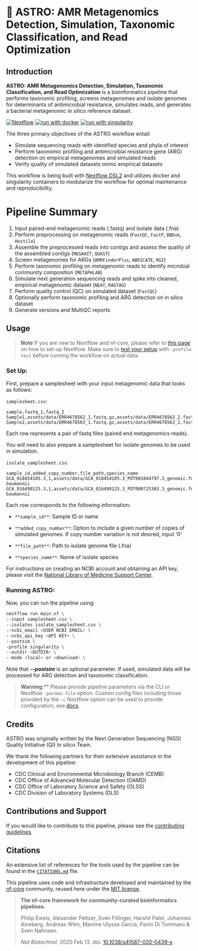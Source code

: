 # :rocket: ASTRO: AMR Metagenomics Detection, Simulation, Taxonomic Classification, and Read Optimization

## Introduction

**ASTRO: AMR Metagenomics Detection, Simulation, Taxonomic Classification, and Read Optimization** is a bioinformatics pipeline that performs taxonomic profiling, screens metagenomes and isolate genomes for determinants of antimicrobial resistance, simulates reads, and generates a bacterial metagenomic in silico reference dataset.

[![Nextflow](https://img.shields.io/badge/nextflow%20DSL2-%E2%89%A522.10.6-23aa62.svg?labelColor=000000)](https://www.nextflow.io/)
[![run with docker](https://img.shields.io/badge/run%20with-docker-0db7ed?labelColor=000000&logo=docker)](https://www.docker.com/)
[![run with singularity](https://img.shields.io/badge/run%20with-singularity-1d355c.svg?labelColor=000000)](https://sylabs.io/docs/)

The three primary objectives of the ASTRO workflow entail:

* Simulate sequencing reads with identified species and phyla of interest
* Perform taxonomic profiling and antimicrobial resistance gene (ARG) detection on empirical metagenomes and simulated reads
* Verify quality of simulated datasets mimic empirical datasets

<!-- TODO nf-core: Include a figure that guides the user through the major workflow steps. Many nf-core
     workflows use the "tube map" design for that. See https://nf-co.re/docs/contributing/design_guidelines#examples for examples.   -->
<!-- TODO nf-core: Fill in short bullet-pointed list of the default steps in the pipeline -->

This workflow is being built with [Nextflow DSL2](https://www.nextflow.io/docs/latest/dsl2.html) and utilizes docker and singularity containers to modularize the workflow for optimal maintenance and reproducibility.

# Pipeline Summary
1.	Input paired-end metagenomic reads (.fastq) and isolate data (.fna)
2.	Perform preprocessing on metagenomic reads (`FastQC`, `FastP`, `BBDuk`, `Hostile`)
3.	Assemble the preprocessed reads into contigs and assess the quality of the assembled contigs (`MEGAHIT`, `QUAST`)
4.	Screen metagenomes for ARGs (`AMRFinderPlus`, `ABRICATE`, `RGI`)
5.	Perform taxonomic profiling on metagenomic reads to identify microbial community composition (`METAPHLAN`)
6.	Simulate next generation sequencing reads and spike into cleaned, empirical metagenomic dataset (`NEAT`, `RAGTAG`)
7.	Perform quality control (QC) on simulated dataset (`FastQC`)
8.	Optionally perform taxonomic profiling and ARG detection on in silico dataset
9.	Generate versions and MultiQC reports

## Usage

> **Note**
> If you are new to Nextflow and nf-core, please refer to [this page](https://nf-co.re/docs/usage/installation) on how
> to set-up Nextflow. Make sure to [test your setup](https://nf-co.re/docs/usage/introduction#how-to-run-a-pipeline)
> with `-profile test` before running the workflow on actual data.

### Set Up:

First, prepare a samplesheet with your input metagenomic data that looks as follows:

`samplesheet.csv`:

```csv
sample,fastq_1,fastq_2
Sample1,assets/data/ERR4678562_1.fastq.gz,assets/data/ERR4678562_2.fastq.gz
Sample2,assets/data/ERR4678563_1.fastq.gz,assets/data/ERR4678563_2.fastq.gz
```

Each row represents a pair of fastq files (paired end metagenomics reads).

You will need to also prepare a samplesheet for isolate genomes to be used in simulation. 

`isolate_samplesheet.csv`:
```csv
sample_id,added_copy_number,file_path,species_name
GCA_018454105.3,1,assets/data/GCA_018454105.3_PDT001044797.3_genomic.fna,Acinetobacter baumannii
GCA_016490125.3,1,assets/data/GCA_016490125.3_PDT000725303.3_genomic.fna,Acinetobacter baumannii
```
Each row corresponds to the following information:

- `**sample_id**`: Sample ID or name

- `**added_copy_number**`: Option to include a given number of copies of simulated genomes. If copy number variation is not desired, input '0'

- `**file_path**`: Path to isolate genome file (.fna)

- `**species_name**`: Name of isolate species

For instructions on creating an NCBI account and obtaining an API key, please visit the [National Library of Medicine Support Center](https://support.nlm.nih.gov/kbArticle/?pn=KA-05317).

### Running ASTRO:
Now, you can run the pipeline using:


```bash
nextflow run main.nf \
--input samplesheet.csv \
--isolates isolate_samplesheet.csv \
--ncbi_email <USER NCBI EMAIL> \
--ncbi_api_key <API KEY> \
--postsim \
-profile singularity \
--outdir <OUTDIR> \
--mode <local> or <download> \

```
Note that _**--postsim**_ is an optional parameter. If used, simulated data will be processed for ARG detection and taxonomic classification. 

> **Warning:****
> Please provide pipeline parameters via the CLI or Nextflow `-params-file` option. Custom config files including those
> provided by the `-c` Nextflow option can be used to provide configuration;
> see [docs](https://nf-co.re/usage/configuration#custom-configuration-files).

## Credits

ASTRO was originally written by the Next Generation Sequencing (NGS) Quality Initiative (QI) In silico Team.

We thank the following partners for their extensive assistance in the development of this pipeline:

- CDC Clinical and Environmental Microbiology Branch (CEMB)
- CDC Office of Advanced Molecular Detection (OAMD)
- CDC Office of Laboratory Science and Safety (OLSS)
- CDC Division of Laboratory Systems (DLS)


## Contributions and Support

If you would like to contribute to this pipeline, please see the [contributing guidelines](.github/CONTRIBUTING.md).

## Citations

An extensive list of references for the tools used by the pipeline can be found in the [`CITATIONS.md`](CITATIONS.md) file.

This pipeline uses code and infrastructure developed and maintained by the [nf-core](https://nf-co.re) community, reused here under the [MIT license](https://github.com/nf-core/tools/blob/master/LICENSE).

> **The nf-core framework for community-curated bioinformatics pipelines.**
>
> Philip Ewels, Alexander Peltzer, Sven Fillinger, Harshil Patel, Johannes Alneberg, Andreas Wilm, Maxime Ulysse Garcia, Paolo Di Tommaso & Sven Nahnsen.
>
> _Nat Biotechnol._ 2020 Feb 13. doi: [10.1038/s41587-020-0439-x](https://dx.doi.org/10.1038/s41587-020-0439-x).

